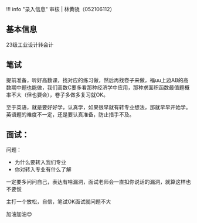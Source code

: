 !!! info "录入信息"
    审核 | 林黄骁（052106112）
## 基本信息

23级工业设计转会计

## 笔试

提前准备，听好高数课，找对应的练习做，然后再找卷子来做，福uu上边AB的高数期中题也能做，我们高数C要多看那种经济学中应用，那种求面积函数最值题概率不大（但也要会），卷子多做多复习就OK。

至于英语，就是要好好学，认真学，如果很早就有转专业想法，那就早早开始学。英语题的难度不一定，还是要认真准备，防止措手不及。

## 面试：

问题：
- 为什么要转入我们专业
- 你对转入专业有什么了解

一定要多问问自己，表达有啥漏洞，面试老师会一直扣你说话的漏洞，就算这样也不要慌

主打一个放松，自信，笔试OK面试就问题不大

加油加油😊